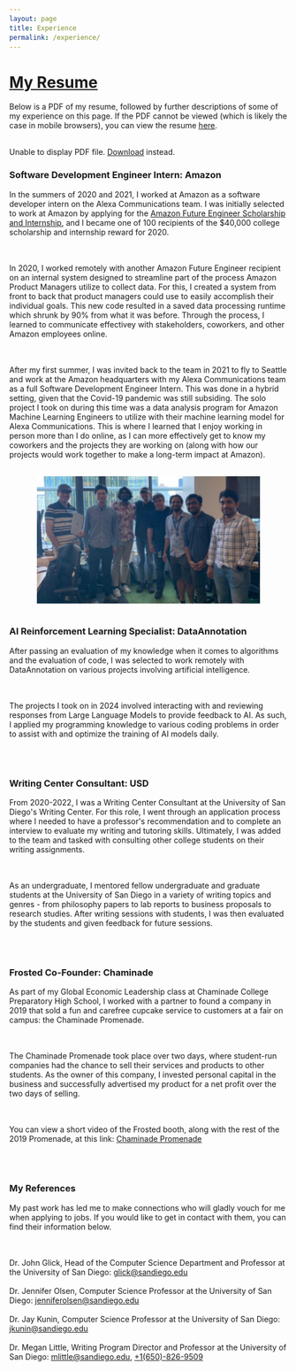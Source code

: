 ```yaml
---
layout: page
title: Experience
permalink: /experience/
---
```


<html>
  <head>
    <title>Christian Gideon Resume</title>
  </head>
  <body>
    <h1><a href = "/docs/assets/Christian_Gideon_Resume_Updated_Layout.pdf" target = "_blank"><u>My Resume</u></a></h1>
    <p>Below is a PDF of my resume, followed by further descriptions of some of my experience on this page. If the PDF cannot be viewed (which is likely the case in mobile browsers), you can view the resume <a href = "/docs/assets/Christian_Gideon_Resume_Updated_Layout.pdf" target = "_blank"><u>here</u></a>.<br><br>
    <object data="/docs/assets/Christian_Gideon_Resume_Updated_Layout.pdf" type="application/pdf" width="100%" height="500px">
      <p>Unable to display PDF file. <a href="/docs/assets/Christian_Gideon_Resume_Updated_Layout.pdf">Download</a> instead.</p>
    </object>


<h3>Software Development Engineer Intern: Amazon</h3>

In the summers of 2020 and 2021, I worked at Amazon as a software developer intern on the Alexa Communications team. I was initially selected to work at Amazon by applying for the <a href = "https://www.amazonfutureengineer.com/scholarships" target = "_blank"><u>Amazon Future Engineer Scholarship and Internship</u></a>, and I became one of 100 recipients of the $40,000 college scholarship and internship reward for 2020.

<br><br>In 2020, I worked remotely with another Amazon Future Engineer recipient on an internal system designed to streamline part of the process Amazon Product Managers utilize to collect data. For this, I created a system from front to back that product managers could use to easily accomplish their individual goals. This new code resulted in a saved data processing runtime which shrunk by 90% from what it was before. Through the process, I learned to communicate effectivey with stakeholders, coworkers, and other Amazon employees online.

<br><br>After my first summer, I was invited back to the team in 2021 to fly to Seattle and work at the Amazon headquarters with my Alexa Communications team as a full Software Development Engineer Intern. This was done in a hybrid setting, given that the Covid-19 pandemic was still subsiding. The solo project I took on during this time was a data analysis program for Amazon Machine Learning Engineers to utilize with their machine learning model for Alexa Communications. This is where I learned that I enjoy working in person more than I do online, as I can more effectively get to know my coworkers and the projects they are working on (along with how our projects would work together to make a long-term impact at Amazon).<br><br>

<html>
<head>
<meta name="viewport" content="width=device-width, initial-scale=1">
<style>
img {
  display: block;
  margin-left: auto;
  margin-right: auto;
}
</style>
</head>
<body>

<img src="/docs/assets/amazon-team-2021.jpg" alt="A picture of the Amazon Alexa Communications team in 2021." width="80%"/>

</body>
</html>



<br>
<h3>AI Reinforcement Learning Specialist: DataAnnotation</h3>

After passing an evaluation of my knowledge when it comes to algorithms and the evaluation of code, I was selected to work remotely with DataAnnotation on various projects involving artificial intelligence.

<br><br>The projects I took on in 2024 involved interacting with and reviewing responses from Large Language Models to provide feedback to AI. As such, I applied my programming knowledge to various coding problems in order to assist with and optimize the training of AI models daily.


<br><br>
<h3>Writing Center Consultant: USD</h3>

From 2020-2022, I was a Writing Center Consultant at the University of San Diego's Writing Center. For this role, I went through an application process where I needed to have a professor's recommendation and to complete an interview to evaluate my writing and tutoring skills. Ultimately, I was added to the team and tasked with consulting other college students on their writing assignments.

<br><br>As an undergraduate, I mentored fellow undergraduate and graduate students at the University of San Diego in a variety of writing topics and genres - from philosophy papers to lab reports to business proposals to research studies. After writing sessions with students, I was then evaluated by the students and given feedback for future sessions.


<br><br>
<h3>Frosted Co-Founder: Chaminade</h3>

As part of my Global Economic Leadership class at Chaminade College Preparatory High School, I worked with a partner to found a company in 2019 that sold a fun and carefree cupcake service to customers at a fair on campus: the Chaminade Promenade.

<br><br>The Chaminade Promenade took place over two days, where student-run companies had the chance to sell their services and products to other students. As the owner of this company, I invested personal capital in the business and successfully advertised my product for a net profit over the two days of selling.

<br><br>You can view a short video of the Frosted booth, along with the rest of the 2019 Promenade, at this link: <a href = "https://youtu.be/CaHTnGhMKYo?t=366" target = "_blank"><u>Chaminade Promenade</u></a>


<br><br>
<h3>My References</h3>

My past work has led me to make connections who will gladly vouch for me when applying to jobs. If you would like to get in contact with them, you can find their information below.

<br><br>Dr. John Glick, Head of the Computer Science Department and Professor at the University of San Diego: <u>glick@sandiego.edu</u>
<br><br>Dr. Jennifer Olsen, Computer Science Professor at the University of San Diego: <u>jenniferolsen@sandiego.edu</u>
<br><br>Dr. Jay Kunin, Computer Science Professor at the University of San Diego: <u>jkunin@sandiego.edu</u>
<br><br>Dr. Megan Little, Writing Program Director and Professor at the University of San Diego: <u>mlittle@sandiego.edu</u>, <u>+1(650)-826-9509</u>